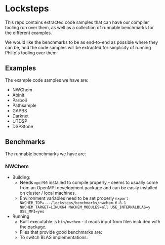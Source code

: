 # Locksteps

This repo contains extracted code samples that can have our compiler tooling run
over them, as well as a collection of runnable benchmarks for the different
examples.

We would like the benchmarks to be as end-to-end as possible where they can be,
and the code samples will be extracted for simplicity of running Philip's
tooling over them.

## Examples

The example code samples we have are:

* NWChem
* Abinit
* Parboil
* Pathsample
* GAPBS
* Darknet
* UTDSP
* DSPStone

## Benchmarks

The runnable benchmarks we have are:

### NWChem

* Building:
  * Needs `mpif90` installed to compile properly - seems to usually come from an
    OpenMPI development package and can be easily installed on cluster / local
    machines.
  * Environment variables need to be set properly `export
    NWCHEM_TOP=.../locksteps/benchmarks/nwchem-6.8.1
    NWCHEM_TARGET=LINUX64 NWCHEM_MODULES=all USE_INTERNALBLAS=y USE_MPI=yes`
* Running:
  * Built executable is `bin/nwchem` - it reads input from files included with
    the package.
  * Files that provide good benchmarks are:
  * To switch BLAS implementations:
